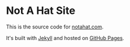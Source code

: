 # Not A Hat Site

This is the source code for [notahat.com](https://notahat.com).

It's built with [Jekyll](https://jekyllrb.com) and hosted on [GitHub Pages](https://pages.github.com).
